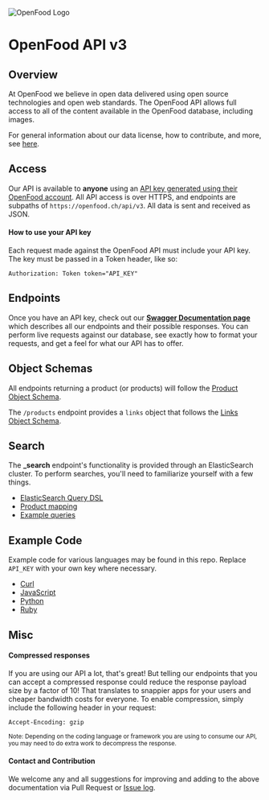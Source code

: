 ![OpenFood Logo](/images/OpenFood.png?raw=true "OpenFood")

# OpenFood API v3

## Overview

At OpenFood we believe in open data delivered using open source technologies and open web standards. The OpenFood API allows full access to all of the content available in the OpenFood database, including images.

For general information about our data license, how to contribute, and more, see [here](/README.md).

## Access

Our API is available to **anyone** using an [API key generated using their OpenFood account](https://www.openfood.ch/users/me/api_keys). All API access is over HTTPS, and endpoints are subpaths of `https://openfood.ch/api/v3`. All data is sent and received as JSON.

#### How to use your API key

Each request made against the OpenFood API must include your API key. The key must be passed in a Token header, like so:

```
Authorization: Token token="API_KEY"
```

## Endpoints

Once you have an API key, check out our <b>[Swagger Documentation page](https://www.openfood.ch/api-docs/swaggers/v3)</b> which describes all our endpoints and their possible responses. You can perform live requests against our database, see exactly how to format your requests, and get a feel for what our API has to offer.

## Object Schemas

All endpoints returning a product (or products) will follow the [Product Object Schema](schema/product.md).

The `/products` endpoint provides a `links` object that follows the [Links Object Schema](schema/links.md).

## Search

The **_search** endpoint's functionality is provided through an ElasticSearch cluster. To perform searches, you'll need to familiarize yourself with a few things.

 * [ElasticSearch Query DSL](https://www.elastic.co/guide/en/elasticsearch/reference/current/query-dsl.html)
 * [Product mapping](schema/es_mapping/product.md)
 * [Example queries](code/meta/es_sample_queries_product.md)

## Example Code

Example code for various languages may be found in this repo. Replace `API_KEY` with your own key where necessary.

* [Curl](code/curl/openfood_api.md)
* [JavaScript](code/javascript/)
* [Python](code/python/openfood_api.md)
* [Ruby](code/ruby/openfood_api.md)

## Misc

#### Compressed responses

If you are using our API a lot, that's great! But telling our endpoints that you can accept a compressed response could reduce the response payload size by a factor of 10! That translates to snappier apps for your users and cheaper bandwidth costs for everyone. To enable compression, simply include the following header in your request:

```
Accept-Encoding: gzip
```

<small>Note: Depending on the coding language or framework you are using to consume our API, you may need to do extra work to decompress the response.</small>

#### Contact and Contribution

We welcome any and all suggestions for improving and adding to the above documentation via Pull Request or [Issue log](https://github.com/salathegroup/openfood_api/issues).
